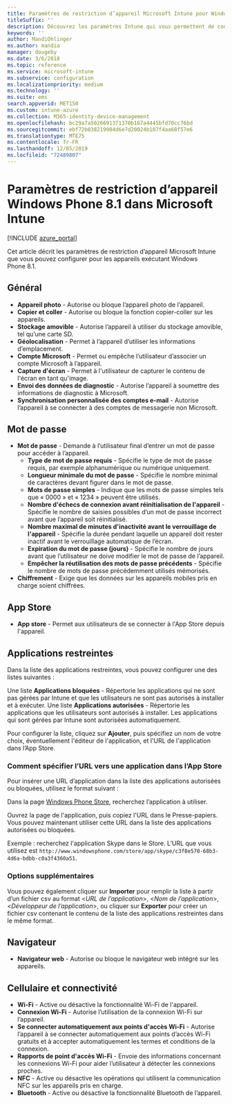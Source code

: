 ```yaml
---
title: Paramètres de restriction d’appareil Microsoft Intune pour Windows Phone 8.1
titleSuffix: ''
description: Découvrez les paramètres Intune qui vous permettent de contrôler les paramètres et les fonctionnalités des appareils exécutant Windows Phone 8.1.
keywords: ''
author: MandiOhlinger
ms.author: mandia
manager: dougeby
ms.date: 3/6/2018
ms.topic: reference
ms.service: microsoft-intune
ms.subservice: configuration
ms.localizationpriority: medium
ms.technology: ''
ms.suite: ems
search.appverid: MET150
ms.custom: intune-azure
ms.collection: M365-identity-device-management
ms.openlocfilehash: bc29a7a5026691371370b167a4445bfd70cc76bd
ms.sourcegitcommit: ebf72b038219904d6e7d20024b107f4aa68f57e6
ms.translationtype: MTE75
ms.contentlocale: fr-FR
ms.lasthandoff: 12/05/2019
ms.locfileid: "72489807"
---
```

# <a name="microsoft-intune-windows-phone-81-device-restriction-settings"></a>Paramètres de restriction d’appareil Windows Phone 8.1 dans Microsoft Intune

[!INCLUDE [azure_portal](../includes/azure_portal.md)]

Cet article décrit les paramètres de restriction d’appareil Microsoft Intune que vous pouvez configurer pour les appareils exécutant Windows Phone 8.1.


## <a name="general"></a>Général

- **Appareil photo** - Autorise ou bloque l’appareil photo de l’appareil.
- **Copier et coller** - Autorise ou bloque la fonction copier-coller sur les appareils.
- **Stockage amovible** - Autorise l’appareil à utiliser du stockage amovible, tel qu’une carte SD.
- **Géolocalisation** - Permet à l’appareil d’utiliser les informations d’emplacement.
- **Compte Microsoft** - Permet ou empêche l’utilisateur d’associer un compte Microsoft à l’appareil.
- **Capture d'écran** - Permet à l'utilisateur de capturer le contenu de l'écran en tant qu'image.
- **Envoi des données de diagnostic** - Autorise l’appareil à soumettre des informations de diagnostic à Microsoft.
- **Synchronisation personnalisée des comptes e-mail** - Autorise l’appareil à se connecter à des comptes de messagerie non Microsoft.

## <a name="password"></a>Mot de passe

- **Mot de passe** - Demande à l’utilisateur final d’entrer un mot de passe pour accéder à l’appareil.
  - **Type de mot de passe requis** - Spécifie le type de mot de passe requis, par exemple alphanumérique ou numérique uniquement.
  - **Longueur minimale du mot de passe** - Spécifie le nombre minimal de caractères devant figurer dans le mot de passe.
  - **Mots de passe simples** - Indique que les mots de passe simples tels que « 0000 » et « 1234 » peuvent être utilisés.
  - **Nombre d'échecs de connexion avant réinitialisation de l'appareil** - Spécifie le nombre de saisies possibles d’un mot de passe incorrect avant que l’appareil soit réinitialisé.
  - **Nombre maximal de minutes d'inactivité avant le verrouillage de l'appareil** - Spécifie la durée pendant laquelle un appareil doit rester inactif avant le verrouillage automatique de l’écran.
  - **Expiration du mot de passe (jours)** - Spécifie le nombre de jours avant que l’utilisateur ne doive modifier le mot de passe de l’appareil.
  - **Empêcher la réutilisation des mots de passe précédents** - Spécifie le nombre de mots de passe précédemment utilisés mémorisés.
- **Chiffrement** - Exige que les données sur les appareils mobiles pris en charge soient chiffrées.

## <a name="app-store"></a>App Store

- **App store** - Permet aux utilisateurs de se connecter à l'App Store depuis l'appareil.

## <a name="restricted-apps"></a>Applications restreintes

Dans la liste des applications restreintes, vous pouvez configurer une des listes suivantes :

Une liste **Applications bloquées** - Répertorie les applications qui ne sont pas gérées par Intune et que les utilisateurs ne sont pas autorisés à installer et à exécuter.
Une liste **Applications autorisées** - Répertorie les applications que les utilisateurs sont autorisés à installer. Les applications qui sont gérées par Intune sont autorisées automatiquement.

Pour configurer la liste, cliquez sur **Ajouter**, puis spécifiez un nom de votre choix, éventuellement l'éditeur de l'application, et l'URL de l'application dans l’App Store.

### <a name="how-to-specify-the-url-to-an-app-in-the-store"></a>Comment spécifier l’URL vers une application dans l’App Store

Pour insérer une URL d’application dans la liste des applications autorisées ou bloquées, utilisez le format suivant :

Dans la page [Windows Phone Store](https://www.microsoft.com/store/apps/windows-phone), recherchez l’application à utiliser.

Ouvrez la page de l'application, puis copiez l'URL dans le Presse-papiers. Vous pouvez maintenant utiliser cette URL dans la liste des applications autorisées ou bloquées.

Exemple : recherchez l'application Skype dans le Store. L’URL que vous utilisez est `http://www.windowsphone.com/store/app/skype/c3f8e570-68b3-4d6a-bdbb-c0a3f4360a51`.



### <a name="additional-options"></a>Options supplémentaires

Vous pouvez également cliquer sur **Importer** pour remplir la liste à partir d’un fichier csv au format <*URL de l’application*>, <*Nom de l’application*>, <*Développeur de l’application*>, ou cliquer sur **Exporter** pour créer un fichier csv contenant le contenu de la liste des applications restreintes dans le même format.


## <a name="browser"></a>Navigateur

- **Navigateur web** - Autorise ou bloque le navigateur web intégré sur les appareils.

## <a name="cellular-and-connectivity"></a>Cellulaire et connectivité

- **Wi-Fi** - Active ou désactive la fonctionnalité Wi-Fi de l'appareil.
- **Connexion Wi-Fi** - Autorise l’utilisation de la connexion Wi-Fi sur l’appareil.
- **Se connecter automatiquement aux points d'accès Wi-Fi** - Autorise l’appareil à se connecter automatiquement aux points d’accès Wi-Fi gratuits et à accepter automatiquement les termes et conditions de la connexion.
- **Rapports de point d'accès Wi-Fi** - Envoie des informations concernant les connexions Wi-Fi pour aider l’utilisateur à détecter les connexions proches.
- **NFC** - Active ou désactive les opérations qui utilisent la communication NFC sur les appareils pris en charge.
- **Bluetooth** - Active ou désactive la fonctionnalité Bluetooth de l’appareil.
